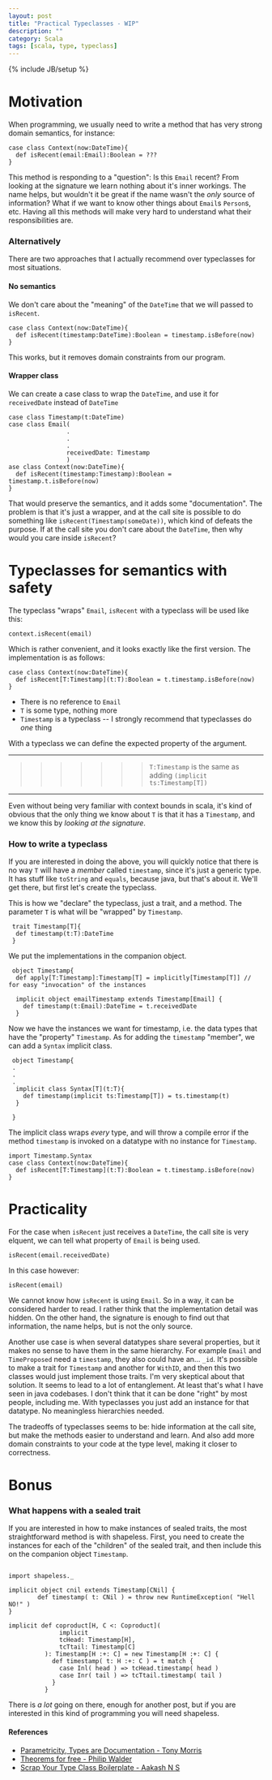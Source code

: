 ```yaml
---
layout: post
title: "Practical Typeclasses - WIP"
description: ""
category: Scala
tags: [scala, type, typeclass]
---
```

{% include JB/setup %}
# Motivation


When programming, we usually need to write a method that has very strong domain semantics, for instance:

~~~
case class Context(now:DateTime){
  def isRecent(email:Email):Boolean = ???
}
~~~

This method is responding to a "question": Is this `Email` recent? From looking at the signature we learn nothing about it's inner workings. The name helps, but wouldn't it be great if the name wasn't the _only_ source of information? What if we want to know other things about `Email`s `Person`s, etc. Having all this methods will make very hard to understand what their responsibilities are.

### Alternatively

There are two approaches that I actually recommend over typeclasses for most situations.

#### No semantics

We don't care about the "meaning" of the  `DateTime` that we will passed to `isRecent`.

~~~
case class Context(now:DateTime){
  def isRecent(timestamp:DateTime):Boolean = timestamp.isBefore(now)
}
~~~

This works, but it removes domain constraints from our program.

#### Wrapper class

We can create a case class to wrap the `DateTime`, and use it for `receivedDate` instead of `DateTime`

~~~
case class Timestamp(t:DateTime)
case class Email(
                .
                .
                .
                receivedDate: Timestamp
                )
ase class Context(now:DateTime){
  def isRecent(timestamp:Timestamp):Boolean = timestamp.t.isBefore(now)
}
~~~

That would preserve the semantics, and it adds some "documentation". The problem is that it's just a wrapper, and at the call site is possible to do something like `isRecent(Timestamp(someDate))`, which kind of defeats the purpose. If at the call site you don't care  about the `DateTime`, then why would you care inside `isRecent`?

# Typeclasses for semantics with safety

The typeclass "wraps" `Email`, `isRecent` with a typeclass will be used like this:

~~~
context.isRecent(email)
~~~

Which is rather convenient, and it looks exactly like the first version. The implementation is as follows:

~~~
case class Context(now:DateTime){
  def isRecent[T:Timestamp](t:T):Boolean = t.timestamp.isBefore(now)
}
~~~

- There is no reference to `Email`
- `T` is some type, nothing more
- `Timestamp` is a typeclass -- I strongly recommend that typeclasses do _one_ thing

With a typeclass we can define the expected property of the argument. 

___
>>>>>>>`T:Timestamp` is the same as adding `(implicit ts:Timestamp[T])` 

___

Even without being very familiar with context bounds in scala, it's kind of obvious that the only thing we know about `T` is that it has a `Timestamp`, and we know this by _looking at the signature_.


### How to write a typeclass

If you are interested in doing the above, you will quickly notice that there is no way `T` will have a *member* called `timestamp`, since it's just a generic type. It has stuff like `toString` and `equals`, because java, but that's about it. We'll get there, but first let's create the typeclass.

This is how we "declare" the typeclass, just a trait, and a method. The parameter `T` is what will be "wrapped" by `Timestamp`.

~~~
 trait Timestamp[T]{
  def timestamp(t:T):DateTime
 }
~~~

We put the implementations in the companion object.

~~~
 object Timestamp{
  def apply[T:Timestamp]:Timestamp[T] = implicitly[Timestamp[T]] // for easy "invocation" of the instances

  implicit object emailTimestamp extends Timestamp[Email] {
    def timestamp(t:Email):DateTime = t.receivedDate
  }
~~~

Now we have the instances we want for timestamp, i.e. the data types that have the "property" `Timestamp`. As for adding the `timestamp` "member", we can add a `Syntax` implicit class.

~~~
 object Timestamp{
 .
 .
 .
  implicit class Syntax[T](t:T){
    def timestamp(implicit ts:Timestamp[T]) = ts.timestamp(t)
  }

 }
~~~

The implicit class wraps _every_ type, and will throw a compile error if the method `timestamp` is invoked on a datatype with no instance for `Timestamp`.

~~~
import Timestamp.Syntax
case class Context(now:DateTime){
  def isRecent[T:Timestamp](t:T):Boolean = t.timestamp.isBefore(now)
}
~~~

# Practicality

For the case when `isRecent` just receives a `DateTime`, the call site is very elquent, we can tell what property of `Email` is being used.

~~~
isRecent(email.receivedDate)
~~~

In this case however:

~~~
isRecent(email)
~~~

We cannot know how `isRecent` is using `Email`. So in a way, it can be considered harder to read. I rather think that the implementation detail was hidden. On the other hand, the signature is enough to find out that information, the name helps, but is not the only source.

Another use case is when several datatypes share several properties, but it makes no sense to have them in the same hierarchy. For example `Email` and `TimeProposed` need a `timestamp`, they also could have an... `_id`. It's possible to make a trait for `Timestamp` and another for `WithID`, and then this two classes would just implement those traits. I'm very skeptical about that solution. It seems to lead to a lot of entanglement. At least that's what I have seen in java codebases. I don't think that it can be done "right" by most people, including me. With typeclasses you just add an instance for that datatype. No meaningless hierarchies needed.

The tradeoffs of typeclasses seems to be: hide information at the call site, but make the methods easier to understand and learn. And also add more domain constraints to your code at the type level, making it closer to correctness.


# Bonus

### What happens with a sealed trait

If you are interested in how to make instances of sealed traits, the most straightforward method is with shapeless. First, you need to create the instances for each of the "children" of the sealed trait, and then include this on the companion object `Timestamp`.

~~~

import shapeless._

implicit object cnil extends Timestamp[CNil] {
        def timestamp( t: CNil ) = throw new RuntimeException( "Hell NO!" )
}

implicit def coproduct[H, C <: Coproduct]( 
              implicit 
              tcHead: Timestamp[H], 
              tcTtail: Timestamp[C] 
          ): Timestamp[H :+: C] = new Timestamp[H :+: C] {
            def timestamp( t: H :+: C ) = t match {
              case Inl( head ) => tcHead.timestamp( head )
              case Inr( tail ) => tcTtail.timestamp( tail )
            }
          }

~~~

There is _a lot_ going on there, enough for another post, but if you are interested in this kind of programming you will need shapeless.

#### References

- [Parametricity, Types are Documentation - Tony Morris](https://www.youtube.com/watch?v=BtEEZa_Q8Vw)
- [Theorems for free - Philip Walder](https://www.mpi-sws.org/~dreyer/tor/papers/wadler.pdf)
- [Scrap Your Type Class Boilerplate - Aakash N S](http://aakashns.github.io/better-type-class.html)
